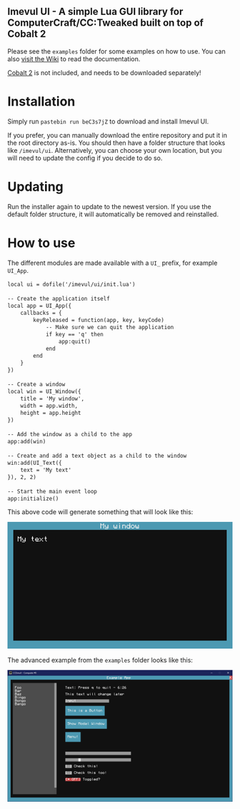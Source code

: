 ## Imevul UI - A simple Lua GUI library for ComputerCraft/CC:Tweaked built on top of Cobalt 2

Please see the `examples` folder for some examples on how to use. You can also [visit the Wiki](https://github.com/imevul/imevul-ui/wiki) to read the documentation.

[Cobalt 2](https://github.com/ebernerd/cobalt-2) is not included, and needs to be downloaded separately!

# Installation

Simply run `pastebin run beC3s7jZ` to download and install Imevul UI.

If you prefer, you can manually download the entire repository and put it in the root directory as-is. You should then have a folder structure that looks like `/imevul/ui`.
Alternatively, you can choose your own location, but you will need to update the config if you decide to do so.

# Updating
Run the installer again to update to the newest version. If you use the default folder structure,
it will automatically be removed and reinstalled.

# How to use

The different modules are made available with a `UI_` prefix, for example `UI_App`.

```
local ui = dofile('/imevul/ui/init.lua')

-- Create the application itself
local app = UI_App({
	callbacks = {
		keyReleased = function(app, key, keyCode)
			-- Make sure we can quit the application
			if key == 'q' then
				app:quit()
			end
		end
	}
})

-- Create a window
local win = UI_Window({
	title = 'My window',
	width = app.width,
	height = app.height
})

-- Add the window as a child to the app
app:add(win)

-- Create and add a text object as a child to the window
win:add(UI_Text({
	text = 'My text'
}), 2, 2)

-- Start the main event loop
app:initialize()
```

This above code will generate something that will look like this:

![img.png](img.png)

The advanced example from the `examples` folder looks like this:

![img2.png](img2.png)
